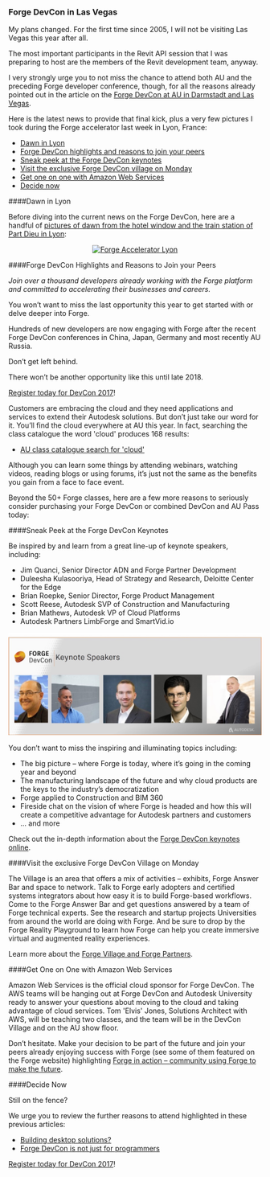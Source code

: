 <head>
<meta http-equiv="Content-Type" content="text/html; charset=utf-8">
<link rel="stylesheet" type="text/css" href="bc.css">
<!--
<script src="run_prettify.js" type="text/javascript"></script>
<script src="https://google-code-prettify.googlecode.com/svn/loader/run_prettify.js" type="text/javascript"></script>
-->
<script src="https://cdn.rawgit.com/google/code-prettify/master/loader/run_prettify.js" type="text/javascript"></script>
</head>

<!---

- <a data-flickr-embed="true"  href="https://www.flickr.com/photos/jeremytammik/albums/72157661932814798" title="Forge Accelerator Lyon"><img src="https://farm5.staticflickr.com/4497/37961960181_9e3ecaa3a0_n.jpg" width="320" height="240" alt="Forge Accelerator Lyon"></a><script async src="//embedr.flickr.com/assets/client-code.js" charset="utf-8"></script>
  https://flic.kr/s/aHskqqGu2C

 
[Register today for DevCon 2017](http://autode.sk/2gZo7Bn)!
http://au.autodesk.com/las-vegas/registration-pricing/forge-devcon

[AU class catalogue search for 'cloud'](http://autode.sk/2yZfqyd) 
https://autodeskuniversity.smarteventscloud.com/connect/search.ww?mc_cid=dfd134ea95&mc_eid=80ee34fe7e#loadSearch-searchPhrase=Cloud&searchType=session&tc=0&sortBy=relevance&p=

[Forge DevCon Keynotes Released](http://autode.sk/2gYoNqN)
https://forge.autodesk.com/blog/forge-devcon-keynotes-released
https://forge.autodesk.com/blog/forge-devcon-keynotes-released?mc_cid=dfd134ea95&mc_eid=80ee34fe7e

[Visit the Forge DevCon Village Monday](http://autode.sk/2h29jSB)
https://forge.autodesk.com/blog/visit-forge-devcon-village-monday?mc_cid=dfd134ea95&mc_eid=80ee34fe7e

[Collaborate in the Cloud with AWS at Forge DevCon](http://autode.sk/2gYTa0m)
https://forge.autodesk.com/blog/collaborate-cloud-aws-forge-devcon?mc_cid=dfd134ea95&mc_eid=80ee34fe7e

[Discover the AR/VR Toolkit at Forge DevCon](http://autode.sk/2h1pz6n)
https://forge.autodesk.com/blog/discover-arvr-toolkit-forge-devcon?utm_campaign=devcon_CFP_April&utm_source=swu&utm_medium=email

[Forge in action &ndash; community using Forge to make the future](http://autode.sk/2gYq29r)
https://forge.autodesk.com/customers?mc_cid=dfd134ea95&mc_eid=80ee34fe7e

[Developing for Autodesk desktop software? Here’s why you should care about Forge DevCon (and Autodesk University)](http://autode.sk/2z0Ek0q)
https://forge.autodesk.com/blog/developing-autodesk-desktop-software-heres-why-you-should-care-about-forge-devcon-and-autodesk?mc_cid=dfd134ea95&mc_eid=80ee34fe7e

[Forge DevCon – its not just for programmers](http://autode.sk/2z0tN53)
https://forge.autodesk.com/blog/forge-devcon-its-not-just-programmers?mc_cid=dfd134ea95&mc_eid=80ee34fe7e

 #RevitAPI @AutodeskRevit #bim #dynamobim @AutodeskForge #ForgeDevCon 

My plans changed and I will not be visiting Las Vegas this year after all.
The most important participants in the Revit API session that I was preparing to host are the members of the Revit development team, anyway.
I very strongly urge you to not miss the chance to attend both AU and the preceding Forge developer conference, though
&ndash; Forge DevCon highlights and reasons to join your peers
&ndash; Sneak peek at the Forge DevCon keynotes
&ndash; Visit the exclusive Forge DevCon village on Monday
&ndash; Get one on one with Amazon Web Services
&ndash; Decide now...

--->

### Forge DevCon in Las Vegas

My plans changed. For the first time since 2005, I will not be visiting Las Vegas this year after all.

The most important participants in the Revit API session that I was preparing to host are the members of the Revit development team, anyway.

I very strongly urge you to not miss the chance to attend both AU and the preceding Forge developer conference, though, for all the reasons already pointed out in the article
on the [Forge DevCon at AU in Darmstadt and Las Vegas](http://thebuildingcoder.typepad.com/blog/2017/09/forge-devcon-at-au-in-darmstadt-and-las-vegas.html).

Here is the latest news to provide that final kick, plus a very few pictures I took during the Forge accelerator last week in Lyon, France:

- [Dawn in Lyon](#1)
- [Forge DevCon highlights and reasons to join your peers](#2)
- [Sneak peek at the Forge DevCon keynotes](#3)
- [Visit the exclusive Forge DevCon village on Monday](#4)
- [Get one on one with Amazon Web Services](#5)
- [Decide now](#6)


####<a name="1"></a>Dawn in Lyon

Before diving into the current news on the Forge DevCon, here are a handful of [pictures of dawn from the hotel window and the train station of Part Dieu in Lyon](https://flic.kr/s/aHskqqGu2C):

<center>
<a data-flickr-embed="true"  href="https://www.flickr.com/photos/jeremytammik/albums/72157661932814798" title="Forge Accelerator Lyon"><img src="https://farm5.staticflickr.com/4497/37961960181_9e3ecaa3a0_n.jpg" width="320" height="240" alt="Forge Accelerator Lyon"></a><script async src="//embedr.flickr.com/assets/client-code.js" charset="utf-8"></script>
</center>


####<a name="2"></a>Forge DevCon Highlights and Reasons to Join your Peers
 
*Join over a thousand developers already working with the Forge platform and committed to accelerating their businesses and careers.*
 
You won’t want to miss the last opportunity this year to get started with or delve deeper into Forge. 

Hundreds of new developers are now engaging with Forge after the recent Forge DevCon conferences in China, Japan, Germany and most recently AU Russia.

Don’t get left behind.

There won’t be another opportunity like this until late 2018.

[Register today for DevCon 2017](http://autode.sk/2gZo7Bn)!

Customers are embracing the cloud and they need applications and services to extend their Autodesk solutions. But don’t just take our word for it.  You’ll find the cloud everywhere at AU this year. In fact, searching the class catalogue the word 'cloud' produces 168 results: 

- [AU class catalogue search for 'cloud'](http://autode.sk/2yZfqyd) 
 
Although you can learn some things by attending webinars, watching videos, reading blogs or using forums, it’s just not the same as the benefits you gain from a face to face event.

Beyond the 50+ Forge classes, here are a few more reasons to seriously consider purchasing your Forge DevCon or combined DevCon and AU Pass today:


####<a name="3"></a>Sneak Peek at the Forge DevCon Keynotes

Be inspired by and learn from a great line-up of keynote speakers, including:
 
- Jim Quanci,  Senior Director ADN and Forge Partner Development
- Duleesha Kulasooriya, Head of Strategy and Research, Deloitte Center for the Edge
- Brian Roepke, Senior Director, Forge Product Management
- Scott Reese, Autodesk SVP of Construction and Manufacturing
- Brian Mathews, Autodesk VP of Cloud Platforms
- Autodesk Partners LimbForge and SmartVid.io
 
<center>
<img src="img/forge_devcon_2017_keynote_speakers.jpg" alt="Forge DevCon keynote speakers" width="512"/>
</center>
 
You don’t want to miss the inspiring and illuminating topics including:

- The big picture &ndash; where Forge is today, where it’s going in the coming year and beyond
- The manufacturing landscape of the future and why cloud products are the keys to the industry’s democratization
- Forge applied to Construction and BIM 360
- Fireside chat on the vision of where Forge is headed and how this will create a competitive advantage for Autodesk partners and customers
- ... and more

Check out the in-depth information about
the [Forge DevCon keynotes online](http://autode.sk/2gYoNqN).


####<a name="4"></a>Visit the exclusive Forge DevCon Village on Monday

The Village is an area that offers a mix of activities &ndash; exhibits, Forge Answer Bar and space to network. Talk to Forge early adopters and certified systems integrators about how easy it is to build Forge-based workflows. Come to the Forge Answer Bar and get questions answered by a team of Forge technical experts. See the research and startup projects Universities from around the world are doing with Forge. And be sure to drop by the Forge Reality Playground to learn how Forge can help you create immersive virtual and augmented reality experiences.
 
Learn more about
the [Forge Village and Forge Partners](http://autode.sk/2h29jSB).


####<a name="5"></a>Get One on One with Amazon Web Services

Amazon Web Services is the official cloud sponsor for Forge DevCon. The AWS teams will be hanging out at Forge DevCon and Autodesk University ready to answer your questions about moving to the cloud and taking advantage of cloud services.  Tom 'Elvis' Jones, Solutions Architect with AWS, will be teaching two classes, and the team will be in the DevCon Village and on the AU show floor.
 
Don’t hesitate. Make your decision to be part of the future and join your peers already enjoying success with Forge (see some of them featured on the Forge website)
highlighting [Forge in action &ndash; community using Forge to make the future](http://autode.sk/2gYq29r).


####<a name="6"></a>Decide Now

Still on the fence?

We urge you to review the further reasons to attend highlighted in these previous articles: 

- [Building desktop solutions?](http://autode.sk/2z0Ek0q)
- [Forge DevCon is not just for programmers](http://autode.sk/2z0tN53)

[Register today for DevCon 2017](http://autode.sk/2gZo7Bn)!

